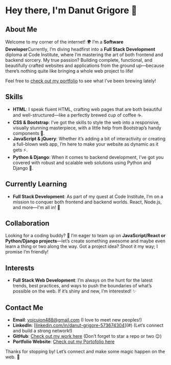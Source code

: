 # Hey there, I'm Danut Grigore 👋

## About Me

Welcome to my corner of the internet! 🌍 I’m a **Software Developer**Currently, I’m diving headfirst into a **Full Stack Development** diploma at Code Institute, where I’m mastering the art of both frontend and backend sorcery. My true passion? Building complete, functional, and beautifully crafted websites and applications from the ground up—because there’s nothing quite like bringing a whole web project to life!

Feel free to [check out my portfolio](https://danut89.github.io/PersonalProject1/index.html) to see what I’ve been brewing lately!

## Skills

- **HTML**: I speak fluent HTML, crafting web pages that are both beautiful and well-structured—like a perfectly brewed cup of coffee ☕.
- **CSS & Bootstrap**: I’ve got the skills to style the web into a responsive, visually stunning masterpiece, with a little help from Bootstrap’s handy components 🎨.
- **JavaScript & jQuery**: Whether it’s adding a bit of interactivity or creating a full-blown web app, I’m here to make your website as dynamic as it gets ⚡.
- **Python & Django**: When it comes to backend development, I’ve got you covered with robust and scalable web solutions using Python and Django 🐍.

## Currently Learning

- **Full Stack Development**: As part of my quest at Code Institute, I’m on a mission to conquer both frontend and backend worlds. React, Node.js, and more—I'm all in! 🚀

## Collaboration

Looking for a coding buddy? 🎉 I’m eager to team up on **JavaScript/React or Python/Django projects**—let’s create something awesome and maybe even learn a thing or two along the way. Got a project idea? Shoot it my way; I promise I’m friendly!

## Interests

- **Full Stack Web Development**: I’m always on the hunt for the latest trends, best practices, and ways to push the boundaries of what’s possible on the web. If it’s shiny and new, I’m interested! ✨

## Contact Me

- **Email**: voicuion488@gmail.com (I love to meet new peoples!)
- **LinkedIn**: [[linkedin.com/in/danut-grigore-573674304](https://www.linkedin.com/in/danut-grigore-573674304/)](#) (Let’s connect and build a strong network!)
- **GitHub**: [Check out my work here](https://github.com/Danut89?tab=repositories) (Don’t forget to star a repo or two 😉)
- **Portfolio Website**: [Check out my Portofolio here](https://danut89.github.io/PersonalProject1/) 

Thanks for stopping by! Let’s connect and make some magic happen on the web. 🌟
